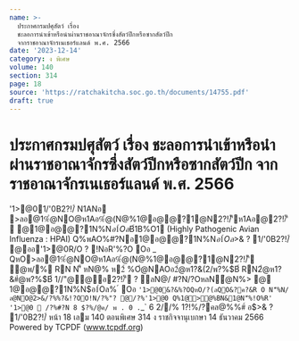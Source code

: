 ```yaml
---
name: >-
  ประกาศกรมปศุสัตว์ เรื่อง
  ชะลอการนำเข้าหรือนำผ่านราชอาณาจักรซึ่งสัตว์ปีกหรือซากสัตว์ปีก
  จากราชอาณาจักรเนเธอร์แลนด์ พ.ศ. 2566
date: '2023-12-14'
category: ง พิเศษ
volume: 140
section: 314
page: 18
source: 'https://ratchakitcha.soc.go.th/documents/14755.pdf'
draft: true
---
```


# ประกาศกรมปศุสัตว์ เรื่อง ชะลอการนำเข้าหรือนำผ่านราชอาณาจักรซึ่งสัตว์ปีกหรือซากสัตว์ปีก จากราชอาณาจักรเนเธอร์แลนด์ พ.ศ. 2566

'1>@01/'0B2?!/์ N1ANอ >ลอ@1%ํ@NO@ห1Aอ%ํ@(N@%1@อ@@?1@N2?!/์'ีห1Aอ@2?!/์'ี @1@อ@@?1N%N$อ1์Oล% ์ พ . 0 . `_`` O /0อค์@12B.@พ2?!/์Pล (World Organisation for Animal Health : WOAH) R O 1@0@% @11>&@ อP1คROห/? %2@0พ?%$B์1B%O1 (Highly Pathogenic Avian Influenza : HPAI) Q%พAO%#?Nอ1@อ@@?1N%N$อ1์Oล% ์ @NP1ค1>&@ 2?!/์ ? ลN@/2@/@1"Oพ1N1>@0R'อ0N@/O@/@R O P 0/?2@Nห!B2ํ@ค?ญ/@@@1NคลANอ%0O@02?!/์'N/0ห1Aอ2?!/์#?NN'็%พ@ห>%ํ@P1คห1Aอ@อ2?!/์@N'N/0 ห1Aอ!@0P 0P1ค1>&@ 2?!/์ ? ลN@/R'0?#Oอ#?N!N@ ๆ Oล>NพANอN'็%@1'Oอ?%R/NQหOP1ค1>&@ 2?!/์ ? ลN@/Oพ1N1>@0NO@/@ @N>2N(ล1>#&!Nอ@1Nล?O02?!/์'ีOล>2B.@พอ'1>@%Q%'1>N#0 อ@0?0อํ@%@!@/ค/@/Q%/@!1@ ` /11คห%@N Oล>/@!1@ aa OหNพ1>1@&?ญญ?!> P1ค1>&@ 2?!/์ พ . 0 . `__8 อ$>& ? 1/'0B2?!/์ @ออ'1>@0R/O ? !NอR'%?O Oอ _ QหO>ลอ@1%ํ@NO@ห1Aอ%ํ@(N@%1@อ@@?1@N2?!/์'ี ํ@พ/% RN N'็ หN@% ห2์ %Oํ@NAOอ2ํ@ห1?&(2/พ?%$B์ RN2ํ@ห1?&#ํ@พ?%$B์ 1//"@@อ2?!/์'ี ? ลN@/ #?N/?OหลNํ@N%> @ 1@อ@@?1N%N$อ1์Oล% ์ Oอ ` '1>@0&?&%?OQหO/?(ลQO&?ค?&R O N'็%N/ล@NO@2>&/?%%?&!?OO!N/?%"? @/?%'1>@0 Q%1@>@%BN&1@N'็%!O%R' '1>@0  /?%#?N 8 $?%/@ค/ พ . 0 . `_` 6 2//% 1?!%/?คล@%%#์ อ$>& ? 1/'0B2?!/์ หน้า 18 เลม 140 ตอนพิเศษ 314 ง ราชกิจจานุเบกษา 14 ธันวาคม 2566 Powered by TCPDF (www.tcpdf.org)
